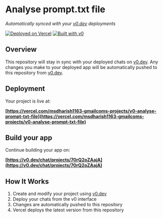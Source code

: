 # Analyse prompt.txt file

*Automatically synced with your [v0.dev](https://v0.dev) deployments*

[![Deployed on Vercel](https://img.shields.io/badge/Deployed%20on-Vercel-black?style=for-the-badge&logo=vercel)](https://vercel.com/msdharish1163-gmailcoms-projects/v0-analyse-prompt-txt-file)
[![Built with v0](https://img.shields.io/badge/Built%20with-v0.dev-black?style=for-the-badge)](https://v0.dev/chat/projects/70rQ2oZAajA)

## Overview

This repository will stay in sync with your deployed chats on [v0.dev](https://v0.dev).
Any changes you make to your deployed app will be automatically pushed to this repository from [v0.dev](https://v0.dev).

## Deployment

Your project is live at:

**[https://vercel.com/msdharish1163-gmailcoms-projects/v0-analyse-prompt-txt-file](https://vercel.com/msdharish1163-gmailcoms-projects/v0-analyse-prompt-txt-file)**

## Build your app

Continue building your app on:

**[https://v0.dev/chat/projects/70rQ2oZAajA](https://v0.dev/chat/projects/70rQ2oZAajA)**

## How It Works

1. Create and modify your project using [v0.dev](https://v0.dev)
2. Deploy your chats from the v0 interface
3. Changes are automatically pushed to this repository
4. Vercel deploys the latest version from this repository